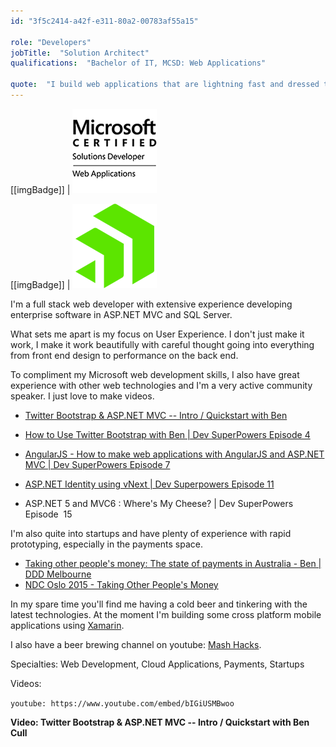 ```yaml
---
id: "3f5c2414-a42f-e311-80a2-00783af55a15"

role: "Developers"
jobTitle:  "Solution Architect"
qualifications:  "Bachelor of IT, MCSD: Web Applications"

quote:  "​​I build web applications that are lightning fast and dressed to impress."
---
```

[[imgBadge]]
| ![Sitefinity](../badges/Certification-microsoft-developer-webapps.png) 

[[imgBadge]]
| ![Sitefinity](../badges/Developer-sitefinity.png) 

 I'm a full stack web developer with extensive experience developing enterprise software in ASP.NET MVC and SQL Server.

 What sets me apart is my focus on User Experience. I don't just make it work, I make it work beautifully with careful thought going into everything from front end design to performance on the back end.

 To compliment my Microsoft web development skills, I also have great experience with other web technologies and I'm a very active community speaker. I just love to make videos.

*   [ Twitter Bootstrap & ASP.NET MVC -- Intro / Quickstart with Ben ](https://www.youtube.com/watch?v=bIGiUSMBwoo)
*   [ How to Use Twitter Bootstrap with Ben | Dev SuperPowers Episode 4 ](https://www.youtube.com/watch?v=DbdvWHkSEZo)

*   [ AngularJS - How to make web applications with AngularJS and ASP.NET MVC | Dev SuperPowers Episode 7 ](https://www.youtube.com/watch?v=vwF1mxZH_hE)
*   [ASP.NET Identity using vNext | Dev Superpowers Episode 11 ](http://tv.ssw.com/5980/asp-net-identity-using-vnext-dev-superpowers-episode-11)
*   ASP.NET 5 and MVC6 : Where's My Cheese? | Dev SuperPowers Episode  15 

I'm also quite into startups and have plenty of experience with rapid prototyping, especially in the payments space.

*   [Taking other people's money: The state of payments in Australia - Ben | DDD Melbourne ](https://www.youtube.com/watch?v=U_zi2wto9xo)
*   [NDC Oslo 2015 - Taking Other People's Money](http://benjii.me/2015/06/ndc-oslo-2015-taking-other-peoples-money/)

 In my spare time you'll find me having a cold beer and tinkering with the latest technologies. At the moment I'm building some cross platform mobile applications using [Xamarin](http://xamarin.com/).  

I also have a beer brewing channel on youtube: [Mash Hacks](https://www.youtube.com/user/mashhacks).  

Specialties: Web Development, Cloud Applications, Payments, Startups 

Videos:

`youtube: https://www.youtube.com/embed/bIGiUSMBwoo`

**Video: Twitter Bootstrap & ASP.NET MVC -- Intro / Quickstart with Ben Cull**

